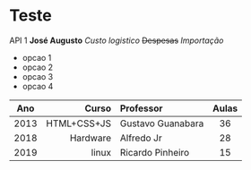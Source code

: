 # Teste
API 1
**José Augusto**
*Custo logistico*
~~Despesas~~
_*Importação*_
* opcao 1
 * opcao 2
 * opcao 3
*   opcao 4
   

Ano| Curso | Professor | Aulas
:---: | ---:| :--- | :---:
2013 | HTML+CSS+JS | Gustavo Guanabara | 36
2018 | Hardware  | Alfredo  Jr| 28
2019 | linux | Ricardo Pinheiro | 15
